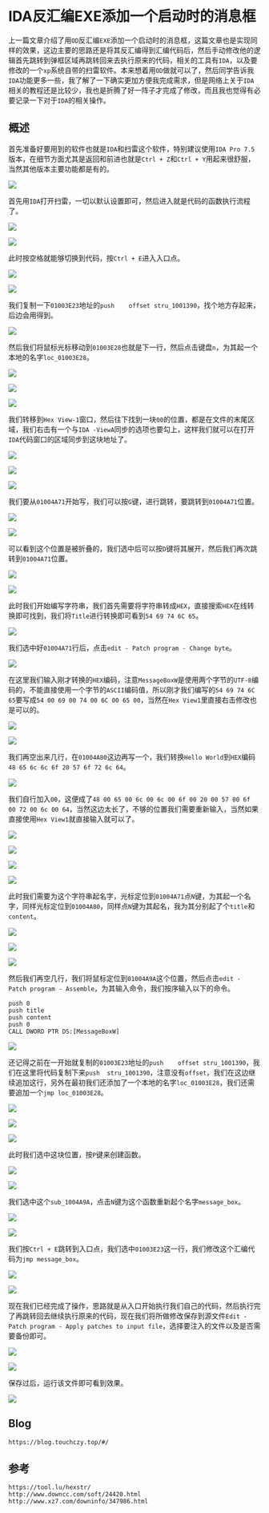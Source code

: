 # IDA反汇编EXE添加一个启动时的消息框
上一篇文章介绍了用`OD`反汇编`EXE`添加一个启动时的消息框，这篇文章也是实现同样的效果，这边主要的思路还是将其反汇编得到汇编代码后，然后手动修改他的逻辑首先跳转到弹框区域再跳转回来去执行原来的代码，相关的工具有`IDA`，以及要修改的一个`xp`系统自带的扫雷软件。本来想着用`OD`做就可以了，然后同学告诉我`IDA`功能更多一些，我了解了一下确实更加方便我完成需求，但是网络上关于`IDA`相关的教程还是比较少，我也是折腾了好一阵子才完成了修改，而且我也觉得有必要记录一下对于`IDA`的相关操作。

## 概述
首先准备好要用到的软件也就是`IDA`和扫雷这个软件，特别建议使用`IDA Pro 7.5`版本，在细节方面尤其是返回和前进也就是`Ctrl + Z`和`Ctrl + Y`用起来很舒服，当然其他版本主要功能都是有的。

![](screenshots/2023-04-14-20-50-55.jpg)


首先用`IDA`打开扫雷，一切以默认设置即可，然后进入就是代码的函数执行流程了。



![](screenshots/2023-04-14-20-51-01.jpg)


![](screenshots/2023-04-14-20-51-08.jpg)


此时按空格就能够切换到代码，按`Ctrl + E`进入入口点。

![](screenshots/2023-04-14-20-51-13.png)


![](screenshots/2023-04-14-20-51-19.png)


我们复制一下`01003E23`地址的`push    offset stru_1001390`，找个地方存起来，后边会用得到。

![](screenshots/2023-04-14-20-51-25.png)

然后我们将鼠标光标移动到`01003E28`也就是下一行，然后点击键盘`n`，为其起一个本地的名字`loc_01003E28`。


![](screenshots/2023-04-14-20-51-31.png)

![](screenshots/2023-04-14-20-51-37.png)

![](screenshots/2023-04-14-20-51-43.png)

我们转移到`Hex View-1`窗口，然后往下找到一块`00`的位置，都是在文件的末尾区域，我们右击有一个与`IDA -ViewA`同步的选项也要勾上，这样我们就可以在打开`IDA`代码窗口的区域同步到这块地址了。

![](screenshots/2023-04-14-20-51-51.png)

![](screenshots/2023-04-14-20-51-56.png)

![](screenshots/2023-04-14-20-52-04.png)

我们要从`01004A71`开始写，我们可以按`G`键，进行跳转，要跳转到`01004A71`位置。

![](screenshots/2023-04-14-20-52-12.png)

![](screenshots/2023-04-14-20-52-22.png)

可以看到这个位置是被折叠的，我们选中后可以按`D`键将其展开，然后我们再次跳转到`01004A71`位置。

![](screenshots/2023-04-14-20-52-29.png)

![](screenshots/2023-04-14-20-53-01.png)

此时我们开始编写字符串，我们首先需要将字符串转成`HEX`，直接搜索`HEX`在线转换即可找到，我们将`Title`进行转换即可看到`54 69 74 6C 65`。

![](screenshots/2023-04-14-20-53-07.jpg)


我们选中好`01004A71`行后，点击`edit - Patch program - Change byte`。

![](screenshots/2023-04-14-20-53-15.png)

在这里我们输入刚才转换的`HEX`编码，注意`MessageBoxW`是使用两个字节的`UTF-8`编码的，不能直接使用一个字节的`ASCII`编码值，所以刚才我们编写的`54 69 74 6C 65`要写成`54 00 69 00 74 00 6C 00 65 00`，当然在`Hex View1`里直接右击修改也是可以的。

![](screenshots/2023-04-14-20-53-20.png)

![](screenshots/2023-04-14-20-53-27.png)


我们再空出来几行，在`01004A80`这边再写一个，我们转换`Hello World`到`HEX`编码`48 65 6c 6c 6f 20 57 6f 72 6c 64`。

![](screenshots/2023-04-14-20-53-34.jpg)

我们自行加入`00`，这便成了`48 00 65 00 6c 00 6c 00 6f 00 20 00 57 00 6f 00 72 00 6c 00 64`，当然这边太长了，不够的位置我们需要重新输入，当然如果直接使用`Hex View1`就直接输入就可以了。

![](screenshots/2023-04-14-20-53-40.png)

![](screenshots/2023-04-14-20-53-46.png)

![](screenshots/2023-04-14-20-53-52.png)

![](screenshots/2023-04-14-20-53-58.png)

此时我们需要为这个字符串起名字，光标定位到`01004A71`点`N`键，为其起一个名字，同样光标定位到`01004A80`，同样点`N`键为其起名，我为其分别起了个`title`和`content`。

![](screenshots/2023-04-14-20-54-04.png)

![](screenshots/2023-04-14-20-54-10.png)

![](screenshots/2023-04-14-20-55-12.png)

然后我们再空几行，我们将鼠标定位到`01004A9A`这个位置，然后点击`edit - Patch program - Assemble`，为其输入命令，我们按序输入以下的命令。

```
push 0
push title
push content
push 0
CALL DWORD PTR DS:[MessageBoxW]
```

![](screenshots/2023-04-14-20-55-20.png)

还记得之前在一开始就复制的`01003E23`地址的`push    offset stru_1001390`，我们在这里将代码复制下来`push  stru_1001390`，注意没有`offset`，我们在这边继续追加这行，另外在最初我们还添加了一个本地的名字`loc_01003E28`，我们还需要追加一个`jmp loc_01003E28`。

![](screenshots/2023-04-14-20-57-23.png)

![](screenshots/2023-04-14-20-57-48.png)

![](screenshots/2023-04-14-21-02-32.png)


此时我们选中这块位置，按`P`键来创建函数。

![](screenshots/2023-04-14-21-02-52.png)

![](screenshots/2023-04-14-21-02-58.png)


我们选中这个`sub_1004A9A`，点击`N`键为这个函数重新起个名字`message_box`。

![](screenshots/2023-04-14-21-03-15.png)

![](screenshots/2023-04-14-21-04-03.png)

我们按`Ctrl + E`跳转到入口点，我们选中`01003E23`这一行，我们修改这个汇编代码为`jmp message_box`。

![](screenshots/2023-04-14-21-04-11.png)

![](screenshots/2023-04-14-21-04-18.png)

现在我们已经完成了操作，思路就是从入口开始执行我们自己的代码，然后执行完了再跳转回去继续执行原来的代码，现在我们将所做修改保存到源文件`Edit - Patch program - Apply patches to input file`，选择要注入的文件以及是否需要备份即可。

![](screenshots/2023-04-14-21-04-24.png)

![](screenshots/2023-04-14-21-04-31.png)

保存过后，运行该文件即可看到效果。

![](screenshots/2023-04-14-21-04-39.jpg)

## Blog

```
https://blog.touchczy.top/#/
```

## 参考

```
https://tool.lu/hexstr/
http://www.downcc.com/soft/24420.html
http://www.xz7.com/downinfo/347986.html
```
